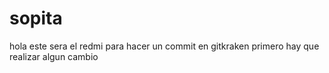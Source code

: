 # sopita
hola este sera el redmi
para hacer un commit en gitkraken primero hay que realizar algun cambio